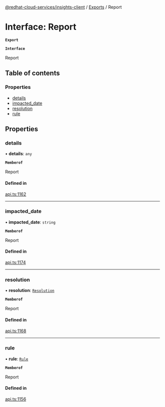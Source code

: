 [@redhat-cloud-services/insights-client](../README.md) / [Exports](../modules.md) / Report

# Interface: Report

**`Export`**

**`Interface`**

Report

## Table of contents

### Properties

- [details](Report.md#details)
- [impacted\_date](Report.md#impacted_date)
- [resolution](Report.md#resolution)
- [rule](Report.md#rule)

## Properties

### details

• **details**: `any`

**`Memberof`**

Report

#### Defined in

[api.ts:1162](https://github.com/RedHatInsights/javascript-clients/blob/master/packages/insights/api.ts#L1162)

___

### impacted\_date

• **impacted\_date**: `string`

**`Memberof`**

Report

#### Defined in

[api.ts:1174](https://github.com/RedHatInsights/javascript-clients/blob/master/packages/insights/api.ts#L1174)

___

### resolution

• **resolution**: [`Resolution`](Resolution.md)

**`Memberof`**

Report

#### Defined in

[api.ts:1168](https://github.com/RedHatInsights/javascript-clients/blob/master/packages/insights/api.ts#L1168)

___

### rule

• **rule**: [`Rule`](Rule.md)

**`Memberof`**

Report

#### Defined in

[api.ts:1156](https://github.com/RedHatInsights/javascript-clients/blob/master/packages/insights/api.ts#L1156)
